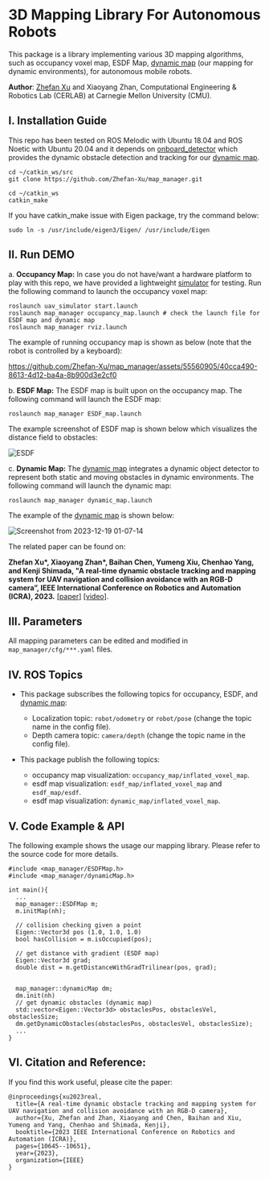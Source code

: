 # 3D Mapping Library For Autonomous Robots
This package is a library implementing various 3D mapping algorithms, such as occupancy voxel map, ESDF Map, [dynamic map](https://ieeexplore.ieee.org/abstract/document/10161194) (our mapping for dynamic environments), for autonomous mobile robots. 

**Author**: [Zhefan Xu](https://zhefanxu.com/) and Xiaoyang Zhan, Computational Engineering & Robotics Lab (CERLAB) at Carnegie Mellon University (CMU).

## I. Installation Guide
This repo has been tested on ROS Melodic with Ubuntu 18.04 and ROS Noetic with Ubuntu 20.04 and it depends on [onboard_detector](https://github.com/Zhefan-Xu/onboard_detector) which provides the dynamic obstacle detection and tracking for our [dynamic map](https://ieeexplore.ieee.org/abstract/document/10161194). 

```
cd ~/catkin_ws/src
git clone https://github.com/Zhefan-Xu/map_manager.git

cd ~/catkin_ws
catkin_make
```

If you have catkin_make issue with Eigen package, try the command below:
```
sudo ln -s /usr/include/eigen3/Eigen/ /usr/include/Eigen
```

## II. Run DEMO 
a. **Occupancy Map:** In case you do not have/want a hardware platform to play with this repo, we have provided a lightweight [simulator](https://github.com/Zhefan-Xu/uav_simulator.git) for testing. Run the following command to launch the occupancy voxel map:

```
roslaunch uav_simulator start.launch
roslaunch map_manager occupancy_map.launch # check the launch file for ESDF map and dynamic map
roslaunch map_manager rviz.launch
```

The example of running occupancy map is shown as below (note that the robot is controlled by a keyboard):

https://github.com/Zhefan-Xu/map_manager/assets/55560905/40cca490-8613-4d12-ba4a-8b900d3e2cf0

b. **ESDF Map:** The ESDF map is built upon on the occupancy map. The following command will launch the ESDF map:

```
roslaunch map_manager ESDF_map.launch
```
The example screenshot of ESDF map is shown below which visualizes the distance field to obstacles:

![ESDF](https://github.com/Zhefan-Xu/map_manager/assets/55560905/e37243c6-eefe-4824-800d-1d8b35aaa74b)

c. **Dynamic Map:** The [dynamic map](https://ieeexplore.ieee.org/abstract/document/10161194) integrates a dynamic object detector to represent both static and moving obstacles in dynamic environments. The following command will launch the dynamic map:


```
roslaunch map_manager dynamic_map.launch
```

The example of the [dynamic map](https://ieeexplore.ieee.org/abstract/document/10161194) is shown below: 

![Screenshot from 2023-12-19 01-07-14](https://github.com/Zhefan-Xu/map_manager/assets/55560905/e9575308-c18f-49b0-9ed3-f5946478c8f5)

The related paper can be found on:

**Zhefan Xu\*, Xiaoyang Zhan\*, Baihan Chen, Yumeng Xiu, Chenhao Yang, and Kenji Shimada, "A real-time dynamic obstacle tracking and mapping system for UAV navigation and collision avoidance with an RGB-D camera”, IEEE International Conference on Robotics and Automation (ICRA), 2023.** [\[paper\]](https://ieeexplore.ieee.org/abstract/document/10161194) [\[video\]](https://youtu.be/u5zblVx8KRc?si=3c2AC9mc6pZBUypd).


## III. Parameters
All mapping parameters can be edited and modified in ```map_manager/cfg/***.yaml``` files.

## IV. ROS Topics
- This package subscribes the following topics for occupancy, ESDF, and [dynamic map](https://ieeexplore.ieee.org/abstract/document/10161194):
  - Localization topic: ```robot/odometry``` or ```robot/pose```  (change the topic name in the config file).
  - Depth camera topic: ```camera/depth``` (change the topic name in the config file).
  
- This package publish the following topics:
  - occupancy map visualization: ```occupancy_map/inflated_voxel_map```.
  - esdf map visualization: ```esdf_map/inflated_voxel_map``` and ```esdf_map/esdf```.
  - esdf map visualization: ```dynamic_map/inflated_voxel_map```.

    
## V. Code Example & API
The following example shows the usage our mapping library. Please refer to the source code for more details.
```
#include <map_manager/ESDFMap.h>
#include <map_manager/dynamicMap.h>

int main(){
  ...
  map_manager::ESDFMap m;
  m.initMap(nh);
  
  // collision checking given a point
  Eigen::Vector3d pos (1.0, 1.0, 1.0)
  bool hasCollision = m.isOccupied(pos);
  
  // get distance with gradient (ESDF map)
  Eigen::Vector3d grad;
  double dist = m.getDistanceWithGradTrilinear(pos, grad);


  map_manager::dynamicMap dm;
  dm.init(nh)
  // get dynamic obstacles (dynamic map)
  std::vector<Eigen::Vector3d> obstaclesPos, obstaclesVel, obstaclesSize;
  dm.getDynamicObstacles(obstaclesPos, obstaclesVel, obstaclesSize);
  ...
}
```

## VI. Citation and Reference:
If you find this work useful, please cite the paper:
```
@inproceedings{xu2023real,
  title={A real-time dynamic obstacle tracking and mapping system for UAV navigation and collision avoidance with an RGB-D camera},
  author={Xu, Zhefan and Zhan, Xiaoyang and Chen, Baihan and Xiu, Yumeng and Yang, Chenhao and Shimada, Kenji},
  booktitle={2023 IEEE International Conference on Robotics and Automation (ICRA)},
  pages={10645--10651},
  year={2023},
  organization={IEEE}
}
```


